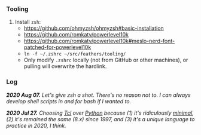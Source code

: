 ### Tooling

1. Install `zsh`:
    - https://github.com/ohmyzsh/ohmyzsh#basic-installation
    - https://github.com/romkatv/powerlevel10k
    - https://github.com/romkatv/powerlevel10k#meslo-nerd-font-patched-for-powerlevel10k
    - `ln -f ~/.zshrc ~/src/feathers/tooling/`
    - Only modify `.zshrc` locally (not from GitHub or other machines), or pulling will overwrite the hardlink.

### Log

_**2020 Aug 07.** Let's give zsh a shot. There's no reason not to. I can always develop shell scripts in and for bash if I wanted to._

_**2020 Jul 27.** Choosing [Tcl](https://en.wikipedia.org/wiki/Tcl) over [Python](https://en.wikipedia.org/wiki/Python_(programming_language)) because (1) it's ridiculously [minimal](https://www.tcl.tk/man/tcl8.6/TclCmd/contents.htm), (2) it's remained the same (8.x) since 1997, and (3) it's a unique language to practice in 2020, I think._
